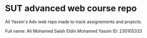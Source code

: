 # SUT advanced web course repo

Ali Yassin's Adv web repo made to track assignements and projects.

Full name: Ali Mohamed Salah Eldin Mohamed Yassin
ID: 230105333
